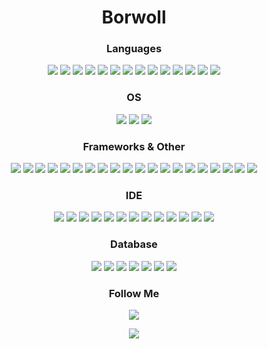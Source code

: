 <h1 align="center">Borwoll</h1>

<h3 align="center">Languages</h1>
<p align="center">
  <img src="https://img.shields.io/badge/ASSEMBLER-090909?style=for-the-badge&logo=ASSEMBLER&logoColor=FF91D9">
  <img src="https://img.shields.io/badge/C-090909?style=for-the-badge&logo=c&logoColor=00599C">
  <img src="https://img.shields.io/badge/C%23-090909?style=for-the-badge&logo=csharp&logoColor=239120">
  <img src="https://img.shields.io/badge/C%2B%2B-090909?style=for-the-badge&logo=c%2B%2B&logoColor=00599C">
  <img src="https://img.shields.io/badge/CSS3-090909?style=for-the-badge&logo=css3&logoColor=1572B6">
  <img src="https://img.shields.io/badge/Go-090909?style=for-the-badge&logo=go&logoColor=00ADD8">
  <img src="https://img.shields.io/badge/HTML5-090909?style=for-the-badge&logo=html5&logoColor=E34F26">
  <img src="https://img.shields.io/badge/JavaScript-090909?style=for-the-badge&logo=javascript&logoColor=FFF678">
  <img src="https://img.shields.io/badge/Kotlin-090909?style=for-the-badge&logo=kotlin&logoColor=B125EA">
  <img src="https://img.shields.io/badge/LaTeX-090909?style=for-the-badge&logo=LaTeX&logoColor=47A141">
  <img src="https://img.shields.io/badge/Lua-090909?style=for-the-badge&logo=lua&logoColor=2C2D72">
  <img src="https://img.shields.io/badge/PHP-090909?style=for-the-badge&logo=php&logoColor=777BB4">
  <img src="https://img.shields.io/badge/Python-090909?style=for-the-badge&logo=python&logoColor=FFD43B">
  <img src="https://img.shields.io/badge/TypeScript-090909?style=for-the-badge&logo=typescript&logoColor=007ACC">
</p>

<h3 align="center">OS</h1>
<p align="center">
  <img src="https://img.shields.io/badge/Linux-090909?style=for-the-badge&logo=linux&logoColor=FCC624">
  <img src="https://img.shields.io/badge/mac%20os-090909?style=for-the-badge&logo=apple&logoColor=FFCCC3">
  <img src="https://img.shields.io/badge/Windows-090909?style=for-the-badge&logo=windows&logoColor=0078D6">
</p>

<h3 align="center">Frameworks & Other</h1>
<p align="center">
  <img src="https://img.shields.io/badge/Bootstrap-090909?style=for-the-badge&logo=bootstrap&logoColor=563D7C">
  <img src="https://img.shields.io/badge/Composer-090909?style=for-the-badge&logo=Composer&logoColor=885630">
  <img src="https://img.shields.io/badge/conda-090909?&style=for-the-badge&logo=anaconda&logoColor=342B029">
  <img src="https://img.shields.io/badge/Docker-090909?style=for-the-badge&logo=docker&logoColor=2CA5E0">
  <img src="https://img.shields.io/badge/Django-090909?style=for-the-badge&logo=django&logoColor=092E20">
  <img src="https://img.shields.io/badge/Insomnia-090909?style=for-the-badge&logo=Insomnia&logoColor=5849be">
  <img src="https://img.shields.io/badge/Laragon-090909?style=for-the-badge&logo=Laragon&logoColor=0E83CD">
  <img src="https://img.shields.io/badge/Laravel-090909?style=for-the-badge&logo=laravel&logoColor=FF2D20">
  <img src="https://img.shields.io/badge/next%20js-090909?style=for-the-badge&logo=nextdotjs&logoColor=66FF37">
  <img src="https://img.shields.io/badge/Node%20js-090909?style=for-the-badge&logo=nodedotjs&logoColor=339933">
  <img src="https://img.shields.io/badge/npm-090909?style=for-the-badge&logo=npm&logoColor=CB3837">
  <img src="https://img.shields.io/badge/nuxt%20js-090909?style=for-the-badge&logo=nuxtdotjs&logoColor=C964FF">
  <img src="https://img.shields.io/badge/Postman-090909?style=for-the-badge&logo=Postman&logoColor=FF6C37">
  <img src="https://img.shields.io/badge/pypi-090909?style=for-the-badge&logo=pypi&logoColor=3775A9">
  <img src="https://img.shields.io/badge/Qt-090909?style=for-the-badge&logo=qt&logoColor=41CD52">
  <img src="https://img.shields.io/badge/React-090909?style=for-the-badge&logo=react&logoColor=FF0A1A">
  <img src="https://img.shields.io/badge/Vue%20js-090909?style=for-the-badge&logo=vuedotjs&logoColor=35495E">
  <img src="https://img.shields.io/badge/Xampp-090909?style=for-the-badge&logo=xampp&logoColor=F37623">
  <img src="https://img.shields.io/badge/Yarn-090909?style=for-the-badge&logo=yarn&logoColor=2C8EBB">
  <img src="https://img.shields.io/badge/-YII2-090909?style=for-the-badge&logo=YII2&logoColor=FF0004">
</p>

<h3 align="center">IDE</h1>
<p align="center">
  <img src="https://img.shields.io/badge/Android_Studio-090909?style=for-the-badge&logo=android-studio&logoColor=3DDC84">
  <img src="https://img.shields.io/badge/Arduino_IDE-090909?style=for-the-badge&logo=arduino&logoColor=00979D">
  <img src="https://img.shields.io/badge/CLion-090909?style=for-the-badge&logo=clion&logoColor=FF5100">
  <img src="https://img.shields.io/badge/IntelliJ_IDEA-090909?style=for-the-badge&logo=intellij-idea&logoColor=FFAE00">
  <img src="https://img.shields.io/badge/Notepad++-090909?style=for-the-badge&logo=notepad%2B%2B&logoColor=90E59A">
  <img src="http://img.shields.io/badge/-PHPStorm-090909?style=for-the-badge&logo=phpstorm&logoColor=C64BFF">
  <img src="https://img.shields.io/badge/PyCharm-090909?&style=for-the-badge&logo=PyCharm&logoColor=F1FFDC">
  <img src="https://img.shields.io/badge/sublime_text-090909?&style=for-the-badge&logo=sublime-text&logoColor=23575757">
  <img src="https://img.shields.io/badge/VIM-090909?&style=for-the-badge&logo=vim&logoColor=2311AB00">
  <img src="https://img.shields.io/badge/VSCode-090909?style=for-the-badge&logo=visual%20studio%20code&logoColor=0078D4">
  <img src="https://img.shields.io/badge/Visual_Studio-090909?style=for-the-badge&logo=visual%20studio&logoColor=5C2D91">
  <img src="https://img.shields.io/badge/WebStorm-090909?style=for-the-badge&logo=WebStorm&logoColor=FFA0BE">
  <img src="https://img.shields.io/badge/Xcode-090909?style=for-the-badge&logo=Xcode&logoColor=007ACC">
</p>

<h3 align="center">Database</h1>
<p align="center">
  <img src="https://img.shields.io/badge/MariaDB-090909?style=for-the-badge&logo=mariadb&logoColor=003545">
  <img src="https://img.shields.io/badge/MongoDB-090909?style=for-the-badge&logo=mongodb&logoColor=4EA94B">
  <img src="https://img.shields.io/badge/MySQL-090909?style=for-the-badge&logo=mysql&logoColor=005C84">
  <img src="https://img.shields.io/badge/Sqlite-090909?style=for-the-badge&logo=sqlite&logoColor=003B57">
  <img src="https://img.shields.io/badge/PostgreSQL-090909?style=for-the-badge&logo=postgresql&logoColor=316192">
  <img src="https://img.shields.io/badge/rabbitmq-090909?&style=for-the-badge&logo=rabbitmq&logoColor=23FF6600">
  <img src="https://img.shields.io/badge/redis-090909?&style=for-the-badge&logo=redis&logoColor=23DD0031">
</p>

<h3 align="center">Follow Me</h1>
<p align="center">
  <a href="https://www.youtube.com/channel/UCrkwfl6GIgAcZRzAqqOOFjw"><img src="https://img.shields.io/badge/-YouTube-090909?style=for-the-badge&logo=YouTube&logoColor=FF0000"></a>
</p>


<p align="center">
  <img src="https://github-readme-stats.vercel.app/api?username=Borwoll&theme=bear&show_icons=true&hide_border=true&count_private=true&locale=ru">
</p>
